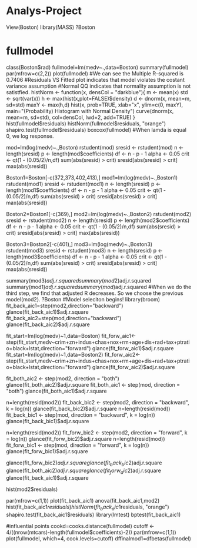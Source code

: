 # Analys-Project
View(Boston)
library(MASS)
?Boston
# fullmodel
class(Boston$rad)
fullmodel=lm(medv~.,data=Boston)
summary(fullmodel)
par(mfrow=c(2,2))
plot(fullmodel)
#We can see the Multiple R-squared is 0.7406 
#Residuals VS Fitted plot indicates that model violates the costant variance assumption
#Normal QQ indicates that normality assumption is not satistfied. 
histNorm <- function(x, densCol = "darkblue"){
  m <- mean(x)
  std <- sqrt(var(x))
  h <- max(hist(x,plot=FALSE)$density)
  d <- dnorm(x, mean=m, sd=std)
  maxY <- max(h,d)
  hist(x, prob=TRUE,
       xlab="x", ylim=c(0, maxY),
       main="(Probability) Histogram with Normal Density")
  curve(dnorm(x, mean=m, sd=std),
        col=densCol, lwd=2, add=TRUE)
}
hist(fullmodel$residuals)
histNorm(fullmodel$residuals, "orange")
shapiro.test(fullmodel$residuals)
boxcox(fullmodel)
#When lamda is equal 0, we log response.

mod=lm(log(medv)~.,Boston)
rstudent(mod)
sresid <- rstudent(mod)
n <- length(sresid)
p <- length(mod$coefficients)
df <- n - p - 1
alpha <- 0.05
crit <- qt(1 - (0.05/2)/n,df)
sum(abs(sresid) > crit)
sresid[abs(sresid) > crit]
max(abs(sresid))

Boston1=Boston[-c(372,373,402,413),]
mod1=lm(log(medv)~.,Boston1)
rstudent(mod1)
sresid <- rstudent(mod1)
n <- length(sresid)
p <- length(mod1$coefficients)
df <- n - p - 1
alpha <- 0.05
crit <- qt(1 - (0.05/2)/n,df)
sum(abs(sresid) > crit)
sresid[abs(sresid) > crit]
max(abs(sresid))

Boston2=Boston1[-c(369),]
mod2=lm(log(medv)~.,Boston2)
rstudent(mod2)
sresid <- rstudent(mod2)
n <- length(sresid)
p <- length(mod2$coefficients)
df <- n - p - 1
alpha <- 0.05
crit <- qt(1 - (0.05/2)/n,df)
sum(abs(sresid) > crit)
sresid[abs(sresid) > crit]
max(abs(sresid))

Boston3=Boston2[-c(401),]
mod3=lm(log(medv)~.,Boston3)
rstudent(mod3)
sresid <- rstudent(mod3)
n <- length(sresid)
p <- length(mod3$coefficients)
df <- n - p - 1
alpha <- 0.05
crit <- qt(1 - (0.05/2)/n,df)
sum(abs(sresid) > crit)
sresid[abs(sresid) > crit]
max(abs(sresid))

summary(mod3)$adj.r.squared
summary(mod2)$adj.r.squared
summary(mod1)$adj.r.squared
summary(mod)$adj.r.squared
#When we do the third step, we find that adjusted R decreases. So we choose the previous model(mod2).
?Boston
#Model seleciton begins!
library(broom)
fit_back_aic1=step(mod2,direction="backward")
glance(fit_back_aic1)$adj.r.square
fit_back_aic2=step(mod,direction="backward")
glance(fit_back_aic2)$adj.r.square


fit_start=lm(log(medv)~1,data=Boston)
fit_forw_aic1<-step(fit_start,medv~crim+zn+indus+chas+nox+rm+age+dis+rad+tax+ptratio+black+lstat,direction="forward")
glance(fit_forw_aic1)$adj.r.square
fit_start=lm(log(medv)~1,data=Boston2)
fit_forw_aic2<-step(fit_start,medv~crim+zn+indus+chas+nox+rm+age+dis+rad+tax+ptratio+black+lstat,direction="forward")
glance(fit_forw_aic2)$adj.r.square

fit_both_aic2 <- step(mod2, direction = "both")
glance(fit_both_aic2)$adj.r.square
fit_both_aic1 <- step(mod, direction = "both")
glance(fit_both_aic1)$adj.r.square

n=length(resid(mod2))
fit_back_bic2 <- step(mod2, direction = "backward", k = log(n))
glance(fit_back_bic2)$adj.r.square
n=length(resid(mod))
fit_back_bic1 <- step(mod, direction = "backward", k = log(n))
glance(fit_back_bic1)$adj.r.square

n=length(resid(mod2))
fit_forw_bic2 <- step(mod2, direction = "forward", k = log(n))
glance(fit_forw_bic2)$adj.r.square
n=length(resid(mod))
fit_forw_bic1 <- step(mod, direction = "forward", k = log(n))
glance(fit_forw_bic1)$adj.r.square

glance(fit_forw_bic2)$adj.r.square
glance(fit_back_bic2)$adj.r.square
glance(fit_both_aic2)$adj.r.square
glance(fit_forw_aic2)$adj.r.square
glance(fit_back_aic1)$adj.r.square

hist(mod2$residuals)

par(mfrow=c(1,1))
plot(fit_back_aic1)
anova(fit_back_aic1,mod2)
hist(fit_back_aic1$residuals)
histNorm(fit_back_aic1$residuals, "orange")
shapiro.test(fit_back_aic1$residuals)
library(lmtest)
bptest(fit_back_aic1)

#influential points
cookd=cooks.distance(fullmodel)
cutoff <- 4/((nrow(mtcars)-length(fullmodel$coefficients)-2)) 
par(mfrow=c(1,1))
plot(fullmodel, which=4, cook.levels=cutoff)
dffinalmod1=dfbetas(fullmodel)

